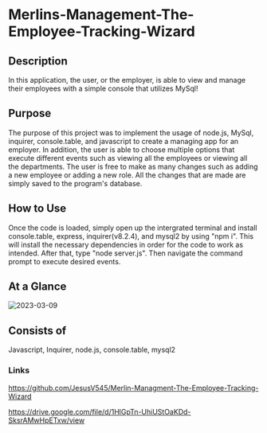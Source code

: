 # Merlins-Management-The-Employee-Tracking-Wizard

## Description
In this application, the user, or the employer, is able to view and manage their employees with a simple console that utilizes MySql!

## Purpose 
The purpose of this project was to implement the usage of node.js, MySql, inquirer, console.table, and javascript to create a managing app for an employer. 
In addition, the user is able to choose multiple options that execute different events such as viewing all the employees or viewing all the departments. The user is free to 
make as many changes such as adding a new employee or adding a new role. All the changes that are made are simply saved to the program's database.

## How to Use
Once the code is loaded, simply open up the intergrated terminal and install console.table, express, inquirer(v8.2.4), and mysql2 by using "npm i". This will install the necessary dependencies in order for the code to work as intended. After that, type "node server.js". Then navigate the command prompt to execute desired events.

## At a Glance

![2023-03-09](https://user-images.githubusercontent.com/117941643/224235886-7f4920de-6a23-4f0c-8b49-ef72848bb875.png)


## Consists of
Javascript, Inquirer, node.js, console.table, mysql2

### Links 
https://github.com/JesusV545/Merlin-Managment-The-Employee-Tracking-Wizard

https://drive.google.com/file/d/1HlGpTn-UhiUStOaKDd-SksrAMwHpETxw/view
